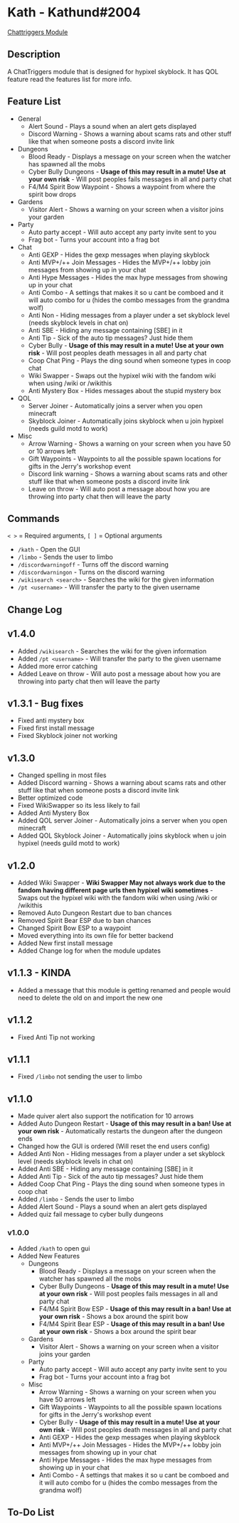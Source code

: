 # Kath - Kathund#2004

[Chattriggers Module](https://www.chattriggers.com/modules/v/Kath)

## Description

A ChatTriggers module that is designed for hypixel skyblock. It has QOL feature read the features list for more info.

## Feature List

- General
  - Alert Sound - Plays a sound when an alert gets displayed
  - Discord Warning - Shows a warning about scams rats and other stuff like that when someone posts a discord invite link
- Dungeons
  - Blood Ready - Displays a message on your screen when the watcher has spawned all the mobs
  - Cyber Bully Dungeons - **Usage of this may result in a mute! Use at your own risk** - Will post peoples fails messages in all and party chat
  - F4/M4 Spirit Bow Waypoint - Shows a waypoint from where the spirit bow drops
- Gardens
  - Visitor Alert - Shows a warning on your screen when a visitor joins your garden
- Party
  - Auto party accept - Will auto accept any party invite sent to you
  - Frag bot - Turns your account into a frag bot
- Chat
  - Anti GEXP - Hides the gexp messages when playing skyblock
  - Anti MVP+/++ Join Messages - Hides the MVP+/++ lobby join messages from showing up in your chat
  - Anti Hype Messages - Hides the max hype messages from showing up in your chat
  - Anti Combo - A settings that makes it so u cant be comboed and it will auto combo for u (hides the combo messages from the grandma wolf)
  - Anti Non - Hiding messages from a player under a set skyblock level (needs skyblock levels in chat on)
  - Anti SBE - Hiding any message containing \[SBE\] in it
  - Anti Tip - Sick of the auto tip messages? Just hide them
  - Cyber Bully - **Usage of this may result in a mute! Use at your own risk** - Will post peoples death messages in all and party chat
  - Coop Chat Ping - Plays the ding sound when someone types in coop chat
  - Wiki Swapper - Swaps out the hypixel wiki with the fandom wiki when using /wiki or /wikithis
  - Anti Mystery Box - Hides messages about the stupid mystery box
- QOL
  - Server Joiner - Automatically joins a server when you open minecraft
  - Skyblock Joiner - Automatically joins skyblock when u join hypixel (needs guild motd to work)
- Misc
  - Arrow Warning - Shows a warning on your screen when you have 50 or 10 arrows left
  - Gift Waypoints - Waypoints to all the possible spawn locations for gifts in the Jerry's workshop event
  - Discord link warning - Shows a warning about scams rats and other stuff like that when someone posts a discord invite link
  - Leave on throw - Will auto post a message about how you are throwing into party chat then will leave the party

## Commands

`< >` = Required arguments, `[ ]` = Optional arguments

- `/kath` - Open the GUI
- `/limbo` - Sends the user to limbo
- `/discordwarningoff` - Turns off the discord warning
- `/discordwarningon` - Turns on the discord warning
- `/wikisearch <search>` - Searches the wiki for the given information
- `/pt <username>` - Will transfer the party to the given username

## Change Log

## v1.4.0

- Added `/wikisearch` - Searches the wiki for the given information
- Added `/pt <username>` - Will transfer the party to the given username
- Added more error catching
- Added Leave on throw - Will auto post a message about how you are throwing into party chat then will leave the party

## v1.3.1 - Bug fixes

- Fixed anti mystery box
- Fixed first install message
- Fixed Skyblock joiner not working 

## v1.3.0

- Changed spelling in most files
- Added Discord warning - Shows a warning about scams rats and other stuff like that when someone posts a discord invite link
- Better optimized code
- Fixed WikiSwapper so its less likely to fail
- Added Anti Mystery Box
- Added QOL server Joiner - Automatically joins a server when you open minecraft
- Added QOL Skyblock Joiner - Automatically joins skyblock when u join hypixel (needs guild motd to work)

## v1.2.0

- Added Wiki Swapper - **Wiki Swapper May not always work due to the fandom having different page urls then hypixel wiki sometimes** - Swaps out the hypixel wiki with the fandom wiki when using /wiki or /wikithis
- Removed Auto Dungeon Restart due to ban chances
- Removed Spirit Bear ESP due to ban chances
- Changed Spirit Bow ESP to a waypoint
- Moved everything into its own file for better backend
- Added New first install message
- Added Change log for when the module updates

## v1.1.3 - KINDA

- Added a message that this module is getting renamed and people would need to delete the old on and import the new one

## v1.1.2

- Fixed Anti Tip not working

## v1.1.1

- Fixed `/limbo` not sending the user to limbo

## v1.1.0

- Made quiver alert also support the notification for 10 arrows
- Added Auto Dungeon Restart - **Usage of this may result in a ban! Use at your own risk** - Automatically restarts the dungeon after the dungeon ends
- Changed how the GUI is ordered (Will reset the end users config)
- Added Anti Non - Hiding messages from a player under a set skyblock level (needs skyblock levels in chat on)
- Added Anti SBE - Hiding any message containing \[SBE\] in it
- Added Anti Tip - Sick of the auto tip messages? Just hide them
- Added Coop Chat Ping - Plays the ding sound when someone types in coop chat
- Added `/limbo` - Sends the user to limbo
- Added Alert Sound - Plays a sound when an alert gets displayed
- Added quiz fail message to cyber bully dungeons

### v1.0.0

- Added `/kath` to open gui
- Added New Features
  - Dungeons
    - Blood Ready - Displays a message on your screen when the watcher has spawned all the mobs
    - Cyber Bully Dungeons - **Usage of this may result in a mute! Use at your own risk** - Will post peoples fails messages in all and party chat
    - F4/M4 Spirit Bow ESP - **Usage of this may result in a ban! Use at your own risk** - Shows a box around the spirit bow
    - F4/M4 Spirit Bear ESP - **Usage of this may result in a ban! Use at your own risk** - Shows a box around the spirit bear
  - Gardens
    - Visitor Alert - Shows a warning on your screen when a visitor joins your garden
  - Party
    - Auto party accept - Will auto accept any party invite sent to you
    - Frag bot - Turns your account into a frag bot
  - Misc
    - Arrow Warning - Shows a warning on your screen when you have 50 arrows left
    - Gift Waypoints - Waypoints to all the possible spawn locations for gifts in the Jerry's workshop event
    - Cyber Bully - **Usage of this may result in a mute! Use at your own risk** - Will post peoples death messages in all and party chat
    - Anti GEXP - Hides the gexp messages when playing skyblock
    - Anti MVP+/++ Join Messages - Hides the MVP+/++ lobby join messages from showing up in your chat
    - Anti Hype Messages - Hides the max hype messages from showing up in your chat
    - Anti Combo - A settings that makes it so u cant be comboed and it will auto combo for u (hides the combo messages from the grandma wolf)

## To-Do List
